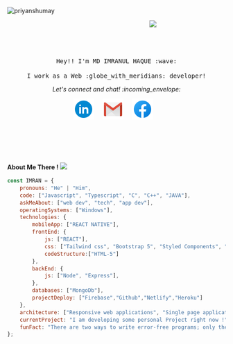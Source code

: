 <p align="left">
 <img src="https://komarev.com/ghpvc/?username=Imran-2021" alt="priyanshumay" /> <br>
</p>
<p align="center">
   <img src="https://media.giphy.com/media/M9gbBd9nbDrOTu1Mqx/giphy.gif" width="35%" align="right">
  <br><br>
  <samp>
    <br><br><br>
    Hey!! I'm MD IMRANUL HAQUE :wave:
    <br><br>
    I work as a Web :globe_with_meridians: developer!
  </samp>
</p>

<p align="center"> 
  <i> Let's connect and chat! :incoming_envelope: </i>
</p>

<p align="center">
<a href="https://www.linkedin.com/in/md-imranul-haque-892b22223/"><img src="https://github.com/sarthak77/sarthak77/blob/master/icons/icons8-linkedin-circled-48.png" alt="LinkedIn"></a> &nbsp; &nbsp;
<a href="mailto:https://www.facebook.com/profile.php?id=100075532695169"><img src="https://github.com/sarthak77/sarthak77/blob/master/icons/icons8-gmail-48.png" alt="Gmail"></a> &nbsp; &nbsp;
<a href="https://www.facebook.com/profile.php?id=100075532695169"><img src="https://github.com/sarthak77/sarthak77/blob/master/icons/icons8-facebook-48.png" alt="Facebook"></a> &nbsp; &nbsp;

</p>
 <br><br><br><br>
 <p> <b> About Me There !</b> <img src="https://media.giphy.com/media/WUlplcMpOCEmTGBtBW/giphy.gif" width="20"> 
</p>

```javascript
const IMRAN = {
    pronouns: "He" | "Him",
    code: ["Javascript", "Typescript", "C", "C++", "JAVA"],
    askMeAbout: ["web dev", "tech", "app dev"],
    operatingSystems: ["Windows"],
    technologies: {
        mobileApp: ["REACT NATIVE"],
        frontEnd: {
            js: ["REACT"],
            css: ["Tailwind css", "Bootstrap 5", "Styled Components", "SASS ]
            codeStructure:["HTML-5"]
        },
        backEnd: {
            js: ["Node", "Express"],
        },
        databases: ["MongoDb"],
        projectDeploy: ["Firebase","Github","Netlify","Heroku"]
    },
    architecture: ["Responsive web applications", "Single page applications"],
    currentProject: "I am developing some personal Project right now !",
    funFact: "There are two ways to write error-free programs; only the third one works"
};
```
